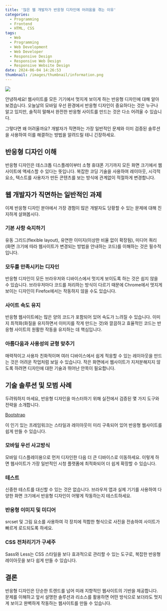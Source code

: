 ```yaml
---
title: '많은 웹 개발자가 반응형 디자인에 어려움을 겪는 이유'
categories:
  - Programming
  - Frontend
  - HTML, CSS
tags:
  - Web
  - Programming
  - Web Development
  - Web Developer
  - Responsive Design
  - Responsive Web Design
  - Responsive Website Design
date: 2024-06-04 14:26:53
thumbnail: /images/thumbnail/information.png
---
```


![](/images/header/web-15.png)

안녕하세요! 웹사이트를 모든 기기에서 멋지게 보이게 하는 반응형 디자인에 대해 알아보겠습니다. 오늘날의 모바일 우선 환경에서 반응형 디자인이 중요하다는 것은 누구나 알고 있지만, 솔직히 말해서 완전한 반응형 사이트를 만드는 것은 다소 어려울 수 있습니다.

그렇다면 왜 어려울까요? 개발자가 직면하는 가장 일반적인 문제와 이미 검증된 솔루션을 사용하여 이를 해결하는 방법을 알려드릴 테니 긴장하세요.

## 반응형 디자인 이해

반응형 디자인은 데스크톱 디스플레이부터 소형 휴대폰 기기까지 모든 화면 크기에서 웹사이트에 액세스할 수 있다는 뜻입니다. 복잡한 코딩 기술을 사용하여 레이아웃, 시각적 요소, 텍스트를 사용자가 만든 콘텐츠를 보는 방식에 관계없이 적절하게 변경합니다.

## 웹 개발자가 직면하는 일반적인 과제

이제 반응형 디자인 분야에서 가장 경험이 많은 개발자도 당황할 수 있는 문제에 대해 진지하게 살펴봅시다.

### 기본 사항 숙지하기

유동 그리드(flexible layout), 유연한 이미지(이상한 비율 없이 확장됨), 미디어 쿼리(화면 크기에 따라 웹사이트가 변경되는 방법을 안내하는 코드)를 이해하는 것은 필수적입니다.

### 모두를 만족시키는 디자인

반응형 디자인이 모든 브라우저와 디바이스에서 멋지게 보이도록 하는 것은 쉽지 않을 수 있습니다. 브라우저마다 코드를 처리하는 방식이 다르기 때문에 Chrome에서 멋지게 보이는 디자인이 Firefox에서는 작동하지 않을 수도 있습니다.

### 사이트 속도 유지

반응형 웹사이트에는 많은 양의 코드가 포함되어 있어 속도가 느려질 수 있습니다. 이미지 최적화(화질을 유지하면서 이미지를 작게 만드는 것)와 깔끔하고 효율적인 코드는 반응형 사이트의 원활한 작동을 유지하는 데 핵심입니다.

### 아름다움과 사용성의 균형 맞추기

매력적이고 사용자 친화적이며 여러 디바이스에서 쉽게 적응할 수 있는 레이아웃을 만드는 것은 어려운 작업처럼 보일 수 있습니다. 작은 화면에서 웹사이트가 지저분해지지 않도록 하려면 디자인에 대한 기술과 뛰어난 안목이 필요합니다.

## 기술 솔루션 및 모범 사례

두려워하지 마세요, 반응형 디자인을 마스터하기 위해 실전에서 검증된 몇 가지 도구와 전략을 소개합니다.

[Bootstrap](https://getbootstrap.com/docs/3.3/?source=post_page-----9b8808b6e258--------------------------------)

이 인기 있는 프레임워크는 스타일과 레이아웃이 미리 구축되어 있어 반응형 웹사이트를 쉽게 만들 수 있습니다.

### 모바일 우선 사고방식

모바일 디스플레이용으로 먼저 디자인한 다음 더 큰 디바이스로 이동하세요. 이렇게 하면 웹사이트가 가장 일반적인 시청 플랫폼에 최적화되어 더 쉽게 확장할 수 있습니다.

### 테스트

신중한 테스트를 대신할 수 있는 것은 없습니다. 브라우저 앱과 실제 기기를 사용하여 다양한 화면 크기에서 반응형 디자인이 어떻게 작동하는지 테스트하세요.

### 반응형 이미지 및 미디어

srcset 및 그림 요소를 사용하여 각 장치에 적합한 형식으로 사진을 전송하여 사이트가 빠르게 로드되도록 하세요.

### CSS 전처리기가 구세주

Sass와 Less는 CSS 스타일을 보다 효과적으로 관리할 수 있는 도구로, 복잡한 반응형 레이아웃을 보다 쉽게 만들 수 있습니다.

## 결론

반응형 디자인은 단순한 트렌드를 넘어 미래 지향적인 웹사이트의 기반을 제공합니다. 문제를 이해하고 앞서 설명한 솔루션과 리소스를 활용하면 어떤 방식으로 보더라도 멋지게 보이고 완벽하게 작동하는 웹사이트를 만들 수 있습니다.
